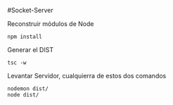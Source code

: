 #Socket-Server

Reconstruir módulos de Node
```
npm install
```
Generar el DIST

```
tsc -w
```
Levantar Servidor, cualquierra de estos dos comandos
```
nodemon dist/
node dist/
```